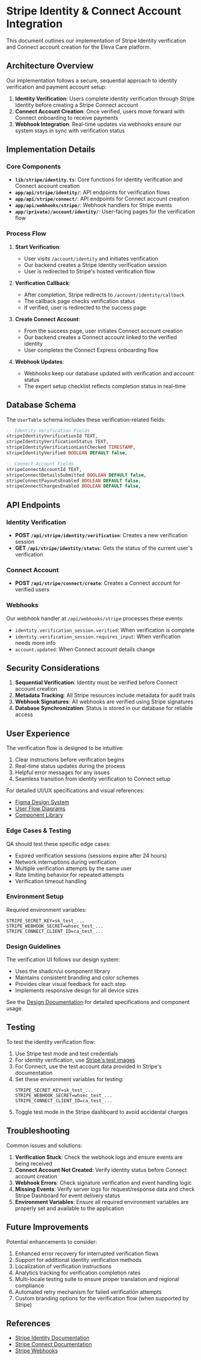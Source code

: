# Stripe Identity & Connect Account Integration

This document outlines our implementation of Stripe Identity verification and Connect account creation for the Eleva Care platform.

## Architecture Overview

Our implementation follows a secure, sequential approach to identity verification and payment account setup:

1. **Identity Verification**: Users complete identity verification through Stripe Identity before creating a Stripe Connect account
2. **Connect Account Creation**: Once verified, users move forward with Connect onboarding to receive payments
3. **Webhook Integration**: Real-time updates via webhooks ensure our system stays in sync with verification status

## Implementation Details

### Core Components

- **`lib/stripe/identity.ts`**: Core functions for identity verification and Connect account creation
- **`app/api/stripe/identity/`**: API endpoints for verification flows
- **`app/api/stripe/connect/`**: API endpoints for Connect account creation
- **`app/api/webhooks/stripe/`**: Webhook handlers for Stripe events
- **`app/(private)/account/identity/`**: User-facing pages for the verification flow

### Process Flow

1. **Start Verification**:

   - User visits `/account/identity` and initiates verification
   - Our backend creates a Stripe Identity verification session
   - User is redirected to Stripe's hosted verification flow

2. **Verification Callback**:

   - After completion, Stripe redirects to `/account/identity/callback`
   - The callback page checks verification status
   - If verified, user is redirected to the success page

3. **Create Connect Account**:

   - From the success page, user initiates Connect account creation
   - Our backend creates a Connect account linked to the verified identity
   - User completes the Connect Express onboarding flow

4. **Webhook Updates**:
   - Webhooks keep our database updated with verification and account status
   - The expert setup checklist reflects completion status in real-time

## Database Schema

The `UserTable` schema includes these verification-related fields:

```sql
-- Identity Verification Fields
stripeIdentityVerificationId TEXT,
stripeIdentityVerificationStatus TEXT,
stripeIdentityVerificationLastChecked TIMESTAMP,
stripeIdentityVerified BOOLEAN DEFAULT false,

-- Connect Account Fields
stripeConnectAccountId TEXT,
stripeConnectDetailsSubmitted BOOLEAN DEFAULT false,
stripeConnectPayoutsEnabled BOOLEAN DEFAULT false,
stripeConnectChargesEnabled BOOLEAN DEFAULT false,
```

## API Endpoints

### Identity Verification

- **POST `/api/stripe/identity/verification`**: Creates a new verification session
- **GET `/api/stripe/identity/status`**: Gets the status of the current user's verification

### Connect Account

- **POST `/api/stripe/connect/create`**: Creates a Connect account for verified users

### Webhooks

Our webhook handler at `/api/webhooks/stripe` processes these events:

- `identity.verification_session.verified`: When verification is complete
- `identity.verification_session.requires_input`: When verification needs more info
- `account.updated`: When Connect account details change

## Security Considerations

1. **Sequential Verification**: Identity must be verified before Connect account creation
2. **Metadata Tracking**: All Stripe resources include metadata for audit trails
3. **Webhook Signatures**: All webhooks are verified using Stripe signatures
4. **Database Synchronization**: Status is stored in our database for reliable access

## User Experience

The verification flow is designed to be intuitive:

1. Clear instructions before verification begins
2. Real-time status updates during the process
3. Helpful error messages for any issues
4. Seamless transition from identity verification to Connect setup

For detailed UI/UX specifications and visual references:

- [Figma Design System](https://www.figma.com/file/eleva-care/identity-verification)
- [User Flow Diagrams](https://www.figma.com/file/eleva-care/verification-flow)
- [Component Library](https://eleva-care.vercel.app/docs/components/identity)

### Edge Cases & Testing

QA should test these specific edge cases:

- Expired verification sessions (sessions expire after 24 hours)
- Network interruptions during verification
- Multiple verification attempts by the same user
- Rate limiting behavior for repeated attempts
- Verification timeout handling

### Environment Setup

Required environment variables:

```env
STRIPE_SECRET_KEY=sk_test_...
STRIPE_WEBHOOK_SECRET=whsec_test_...
STRIPE_CONNECT_CLIENT_ID=ca_test_...
```

### Design Guidelines

The verification UI follows our design system:

- Uses the shadcn/ui component library
- Maintains consistent branding and color schemes
- Provides clear visual feedback for each step
- Implements responsive design for all device sizes

See the [Design Documentation](https://eleva-care.vercel.app/docs/design/identity) for detailed specifications and component usage.

## Testing

To test the identity verification flow:

1. Use Stripe test mode and test credentials
2. For identity verification, use [Stripe's test images](https://stripe.com/docs/identity/test-verification)
3. For Connect, use the test account data provided in Stripe's documentation
4. Set these environment variables for testing:
   ```env
   STRIPE_SECRET_KEY=sk_test_...
   STRIPE_WEBHOOK_SECRET=whsec_test_...
   STRIPE_CONNECT_CLIENT_ID=ca_test_...
   ```
5. Toggle test mode in the Stripe dashboard to avoid accidental charges

## Troubleshooting

Common issues and solutions:

1. **Verification Stuck**: Check the webhook logs and ensure events are being received
2. **Connect Account Not Created**: Verify identity status before Connect account creation
3. **Webhook Errors**: Check signature verification and event handling logic
4. **Missing Events**: Verify server logs for request/response data and check Stripe Dashboard for event delivery status
5. **Environment Variables**: Ensure all required environment variables are properly set and available to the application

## Future Improvements

Potential enhancements to consider:

1. Enhanced error recovery for interrupted verification flows
2. Support for additional identity verification methods
3. Localization of verification instructions
4. Analytics tracking for verification completion rates
5. Multi-locale testing suite to ensure proper translation and regional compliance
6. Automated retry mechanism for failed verification attempts
7. Custom branding options for the verification flow (when supported by Stripe)

## References

- [Stripe Identity Documentation](https://stripe.com/docs/identity)
- [Stripe Connect Documentation](https://stripe.com/docs/connect)
- [Stripe Webhooks](https://stripe.com/docs/webhooks)
